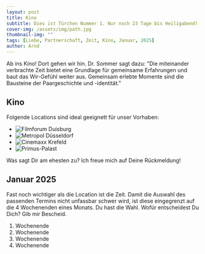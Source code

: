 ```yaml
---
layout: post
title: Kino
subtitle: Dies ist Türchen Nummer 1. Nur noch 23 Tage bis Heiligabend!
cover-img: /assets/img/path.jpg
thumbnail-img: ""
tags: [Liebe, Partnerschaft, Zeit, Kino, Januar, 2025]
author: Arnd
---
```


Ab ins Kino! Dort gehen wir hin. Dr. Sommer sagt dazu: "Die miteinander verbrachte Zeit bietet eine Grundlage für gemeinsame Erfahrungen und baut das Wir-Gefühl weiter aus. Gemeinsam erlebte Momente sind die Bausteine der Paargeschichte und -identität."  

## Kino

Folgende Locations sind ideal geeignett für unser Vorhaben: 
* ![Filmforum Duisburg](https://filmforum.de/)
* ![Metropol Düsseldorf](https://filmkunstkinos.de/kinos/metropol/)
* ![Cinemaxx Krefeld](https://www.cinemaxx.de/kinoprogramm/krefeld/)
* ![Primus-Palast](http://primus-palast.de/)

Was sagt Dir am ehesten zu? Ich freue mich auf Deine Rückmeldung!

## Januar 2025

Fast noch wichtiger als die Location ist die Zeit. Damit die Auswahl des passenden Termins nicht unfassbar schwer wird, ist diese eingegrenzt auf die 4 Wochenenden eines Monats. Du hast die Wahl. Wofür entscheidest Du Dich? Gib mir Bescheid.

1. Wochenende 
2. Wochenende
3. Wochenende
4. Wochenende
